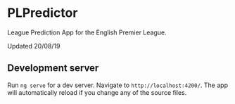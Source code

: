 # PLPredictor

League Prediction App for the English Premier League.

Updated 20/08/19

## Development server

Run `ng serve` for a dev server. Navigate to `http://localhost:4200/`. The app will automatically reload if you change any of the source files.

